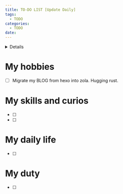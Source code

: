 ```yaml
---
title: TO-DO LIST [Update Daily]
tags:
  - TODO
categories:
  - TODO
date:
---
```

<details>
# Usage
## Planning
1. TODO-list is for work and WISH-list is for life.
2. Add tasks should be done recently into autodaily and finish them in order. 
## Documenting
3. Done the works on the autodaily everyday and summary daily work at autodaily-report.
4. Add tags for tasks in autodaily for linking to items in TODO/WISH-list.
## Work progressing
6. Sketch my thesis on mdbook. (because markdown is easier for both documentation and presentation)
7. Sync the sketches to TODO-list and break it up into exactly tasks.
8. Report my work into mdbook weekly.
## Presentation
9. Use mdbook (for short report), beamer or PPT (for formal report) to show contents in mdbook.
</details>

# My hobbies
- [ ] Migrate my BLOG from hexo into zola. Hugging rust.


# My skills and curios 
- [ ] 
- [ ] 

# My daily life
- [ ] 


# My duty
- [ ] 
